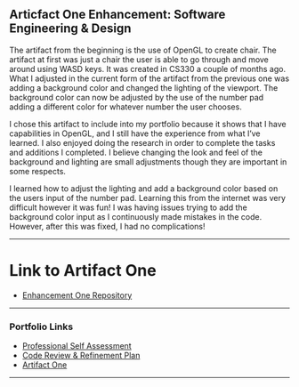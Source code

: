 ## Articfact One Enhancement: Software Engineering & Design


The artifact from the beginning is the use of OpenGL to create chair. The artifact at first was just a chair the user is able to go through and move around using WASD keys. It was created in CS330 a couple of months ago. What I adjusted in the current form of the artifact from the previous one was adding a background color and changed the lighting of the viewport. The background color can now be adjusted by the use of the number pad adding a different color for whatever number the user chooses. 


I chose this artifact to include into my portfolio because it shows that I have capabilities in OpenGL, and I still have the experience from what I’ve learned. I also enjoyed doing the research in order to complete the tasks and additions I completed. I believe changing the look and feel of the background and lighting are small adjustments though they are important in some respects. 


I learned how to adjust the lighting and add a background color based on the users input of the number pad. Learning this from the internet was very difficult however it was fun! I was having issues trying to add the background color input as I continuously made mistakes in the code. However, after this was fixed, I had no complications!


---
# Link to Artifact One
- [Enhancement One Repository](https://github.com/Rcvs97/CS-330-OpenGL-Chair)

---
### Portfolio Links

- [Professional Self Assessment](https://rcvs97.github.io/robertchandler.github.io/)
- [Code Review & Refinement Plan](https://rcvs97.github.io/robertchandler.github.io/RefineandReview)
- [Artifact One](https://rcvs97.github.io/robertchandler.github.io/ArtifactOne)

---





